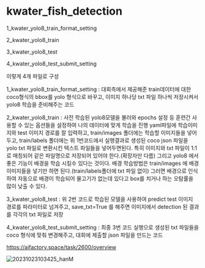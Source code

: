 # kwater_fish_detection
1_kwater_yolo8_train_format_setting

2_kwater_yolo8_train

3_kwater_yolo8_test

4_kwater_yolo8_test_submit_setting


이렇게 4개 파일로 구성

1_kwater_yolo8_train_format_setting :
대회측에서 제공해준 train데이터에 대한 coco형식의 bbox를 yolo 형식으로 바꾸고,
이미지 하나당 txt 파일 하나씩 저장시켜서 yolo8 학습을 준비해주는 코드

2_kwater_yolo8_train : 
사전 학습된 yolo8모델을 불러와 epochs 설정 등 훈련간 사용할 수 있는 옵션들을 설정하여 나의 데이터에 맞게 학습을 진행
yaml파일에 학습이미지와 test 이미지 경로를 잘 입력하고, train/images 폴더에는 학습할 이미지들을 넣어두고,
train/labels 폴더에는 위 1번코드에서 실행결과로 생성된 coco json 파일을 yolo txt 파일로 변환시킨 텍스트 파일들을 넣어두면된다.
특히 이미지와 txt 파일이 1:1로 매칭되어 같은 파일명으로 저장되어 있어야 한다.(확장자만 다름)
그리고 yolo8 에서 좋은 기능이 배경을 학습 시킬수 있다는 것이다.
배경 학습방법은 train/images 에 배경 이미지들을 넣기만 하면 된다.(train/labels폴더에 txt 파일 없이)
그러면 배경으로 인식하여 자동으로 배경이 학습되어 물고기가 없는데 있다고 box를 치거나 하는 오탐률을 많이 낮출 수 있다.

3_kwater_yolo8_test :
위 2번 코드로 학습된 모델을 사용하여 predict 
test 이미지 경로를 파라미터로 넘겨주고, save_txt=True 를 해주면 이미지에서 detection 된 결과를 각각의 txt 파일로 저장

4_kwater_yolo8_test_submit_setting :
최종 3번 코드 실행으로 생성된 txt 파일들을 coco 형식에 맞춰 변경해주고, 대회에 제출할 json 파일을 만드는 코드

https://aifactory.space/task/2600/overview


 ![20231023103425_hanM](https://github.com/AIParkDH/kwater_fish_detection/assets/130961538/0fde8eb4-d73e-4a20-bb14-47a80eb31731)




